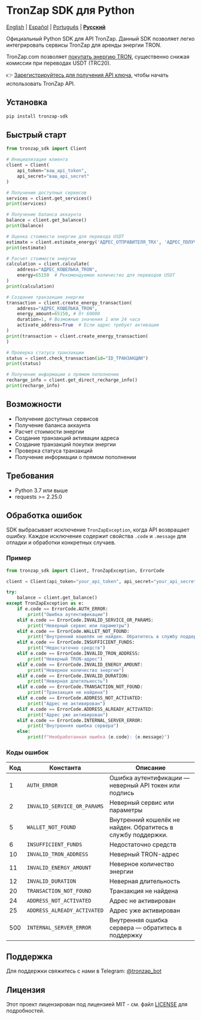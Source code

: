 # TronZap SDK для Python

[English](https://github.com/tron-energy-market/tronzap-sdk-python/blob/main/README.md) | [Español](https://github.com/tron-energy-market/tronzap-sdk-python/blob/main/README.es.md) | [Português](https://github.com/tron-energy-market/tronzap-sdk-python/blob/main/README.pt-br.md) | **[Русский](https://github.com/tron-energy-market/tronzap-sdk-python/blob/main/README.ru.md)**

Официальный Python SDK для API TronZap.
Данный SDK позволяет легко интегрировать сервисы TronZap для аренды энергии TRON.

TronZap.com позволяет [покупать энергию TRON](https://tronzap.com/), существенно снижая комиссии при переводах USDT (TRC20).

👉 [Зарегистрируйтесь для получения API ключа](https://tronzap.com), чтобы начать использовать TronZap API.

## Установка

```bash
pip install tronzap-sdk
```

## Быстрый старт

```python
from tronzap_sdk import Client

# Инициализация клиента
client = Client(
    api_token="ваш_api_token",
    api_secret="ваш_api_secret"
)

# Получение доступных сервисов
services = client.get_services()
print(services)

# Получение баланса аккаунта
balance = client.get_balance()
print(balance)

# Оценка стоимости энергии для перевода USDT
estimate = client.estimate_energy('АДРЕС_ОТПРАВИТЕЛЯ_TRX', 'АДРЕС_ПОЛУЧАТЕЛЯ_TRX', 'TR7NHqjeKQxGTCi8q8ZY4pL8otSzgjLj6t')
print(estimate)

# Расчет стоимости энергии
calculation = client.calculate(
    address="АДРЕС_КОШЕЛЬКА_TRON",
    energy=65150  # Рекомендуемое количество для переводов USDT
)
print(calculation)

# Создание транзакции энергии
transaction = client.create_energy_transaction(
    address="АДРЕС_КОШЕЛЬКА_TRON",
    energy_amount=65150, # От 60000
    duration=1, # Возможные значения 1 или 24 часа
    activate_address=True  # Если адрес требует активации
)
print(transaction = client.create_energy_transaction(
)

# Проверка статуса транзакции
status = client.check_transaction(id="ID_ТРАНЗАКЦИИ")
print(status)

# Получение информации о прямом пополнении
recharge_info = client.get_direct_recharge_info()
print(recharge_info)
```

## Возможности

- Получение доступных сервисов
- Получение баланса аккаунта
- Расчет стоимости энергии
- Создание транзакций активации адреса
- Создание транзакций покупки энергии
- Проверка статуса транзакций
- Получение информации о прямом пополнении

## Требования

- Python 3.7 или выше
- requests >= 2.25.0

## Обработка ошибок

SDK выбрасывает исключение `TronZapException`, когда API возвращает ошибку. Каждое исключение содержит свойства `.code` и `.message` для отладки и обработки конкретных случаев.

### Пример

```python
from tronzap_sdk import Client, TronZapException, ErrorCode

client = Client(api_token="your_api_token", api_secret="your_api_secret")

try:
    balance = client.get_balance()
except TronZapException as e:
    if e.code == ErrorCode.AUTH_ERROR:
        print("Ошибка аутентификации")
    elif e.code == ErrorCode.INVALID_SERVICE_OR_PARAMS:
        print("Неверный сервис или параметры")
    elif e.code == ErrorCode.WALLET_NOT_FOUND:
        print("Внутренний кошелёк не найден. Обратитесь в службу поддержки.")
    elif e.code == ErrorCode.INSUFFICIENT_FUNDS:
        print("Недостаточно средств")
    elif e.code == ErrorCode.INVALID_TRON_ADDRESS:
        print("Неверный TRON-адрес")
    elif e.code == ErrorCode.INVALID_ENERGY_AMOUNT:
        print("Неверное количество энергии")
    elif e.code == ErrorCode.INVALID_DURATION:
        print("Неверная длительность")
    elif e.code == ErrorCode.TRANSACTION_NOT_FOUND:
        print("Транзакция не найдена")
    elif e.code == ErrorCode.ADDRESS_NOT_ACTIVATED:
        print("Адрес не активирован")
    elif e.code == ErrorCode.ADDRESS_ALREADY_ACTIVATED:
        print("Адрес уже активирован")
    elif e.code == ErrorCode.INTERNAL_SERVER_ERROR:
        print("Внутренняя ошибка сервера")
    else:
        print(f"Необработанная ошибка {e.code}: {e.message}")
```

### Коды ошибок

| Код  | Константа                      | Описание |
|------|--------------------------------|----------|
| 1    | `AUTH_ERROR`                  | Ошибка аутентификации — неверный API токен или подпись |
| 2    | `INVALID_SERVICE_OR_PARAMS`  | Неверный сервис или параметры |
| 5    | `WALLET_NOT_FOUND`           | Внутренний кошелёк не найден. Обратитесь в службу поддержки. |
| 6    | `INSUFFICIENT_FUNDS`         | Недостаточно средств |
| 10   | `INVALID_TRON_ADDRESS`       | Неверный TRON-адрес |
| 11   | `INVALID_ENERGY_AMOUNT`      | Неверное количество энергии |
| 12   | `INVALID_DURATION`           | Неверная длительность |
| 20   | `TRANSACTION_NOT_FOUND`      | Транзакция не найдена |
| 24   | `ADDRESS_NOT_ACTIVATED`      | Адрес не активирован |
| 25   | `ADDRESS_ALREADY_ACTIVATED`  | Адрес уже активирован |
| 500  | `INTERNAL_SERVER_ERROR`      | Внутренняя ошибка сервера — обратитесь в поддержку |

## Поддержка

Для поддержки свяжитесь с нами в Telegram: [@tronzap_bot](https://t.me/tronzap_bot)

## Лицензия

Этот проект лицензирован под лицензией MIT - см. файл [LICENSE](LICENSE) для подробностей.